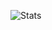 ![Stats](https://github-readme-stats.vercel.app/api?username=medowic&show_icons=true&theme=dracula)
